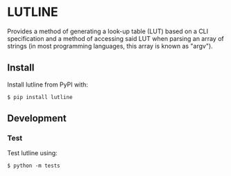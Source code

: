 # LUTLINE

Provides a method of generating a look-up table (LUT) based on a CLI
specification and a method of accessing said LUT when parsing an array
of strings (in most programming languages, this array is known as "argv").

## Install

Install lutline from PyPI with:

```
$ pip install lutline
```

## Development

### Test
Test lutline using:

```
$ python -m tests
```
